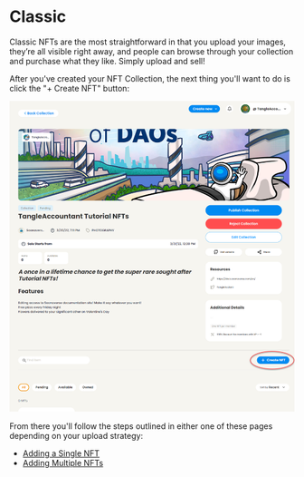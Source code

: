 # Classic

Classic NFTs are the most straightforward in that you upload your images, they’re all visible right away, and people can browse through your collection and purchase what they like. Simply upload and sell!

After you've created your NFT Collection, the next thing you'll want to do is click the "+ Create NFT" button:

![](<../../../.gitbook/assets/image (7).png>)

From there you'll follow the steps outlined in either one of these pages depending on your upload strategy:

* [Adding a Single NFT](adding-a-single-nft.md)
* [Adding Multiple NFTs](adding-multiple-nfts.md)

